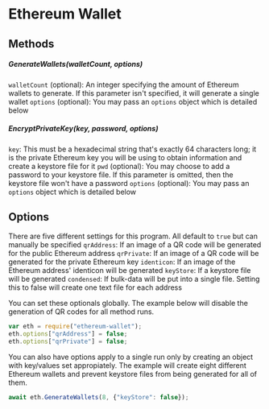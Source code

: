 # Ethereum Wallet

## Methods

##### GenerateWallets(walletCount, options)
`walletCount` (optional): An integer specifying the amount of Ethereum wallets to generate. If this parameter isn't specified, it will generate a single wallet
`options` (optional): You may pass an `options` object which is detailed below

##### EncryptPrivateKey(key, password, options)
`key`: This must be a hexadecimal string that's exactly 64 characters long; it is the private Ethereum key you will be using to obtain information and create a keystore file for it
`pwd` (optional): You may choose to add a password to your keystore file. If this parameter is omitted, then the keystore file won't have a password
`options` (optional): You may pass an `options` object which is detailed below

## Options

There are five different settings for this program. All default to `true` but can manually be specified
`qrAddress`: If an image of a QR code will be generated for the public Ethereum address
`qrPrivate`: If an image of a QR code will be generated for the private Ethereum key
`identicon`: If an image of the Ethereum address' identicon will be generated
`keyStore`: If a keystore file will be generated
`condensed`: If bulk-data will be put into a single file. Setting this to false will create one text file for each address

You can set these optionals globally. The example below will disable the generation of QR codes for all method runs.
```js
var eth = require("ethereum-wallet");
eth.options["qrAddress"] = false;
eth.options["qrPrivate"] = false;
```

You can also have options apply to a single run only by creating an object with key/values set appropiately. The example will create eight different Ethereum wallets and prevent keystore files from being generated for all of them.
```js
await eth.GenerateWallets(8, {"keyStore": false});
```
